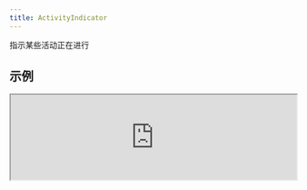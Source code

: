 ```yaml
---
title: ActivityIndicator
---
```

指示某些活动正在进行

## 示例

<div><iframe style="width: 100%; margin: 0;" src="https://uiexplorer.blankapp.org/slices/activityindicator-example" scrolling="no" /></div>

```jsx
<ActivityIndicator />
```

## API

基于：https://facebook.github.io/react-native/docs/activityindicator.html
